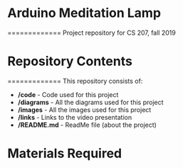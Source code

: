 # Arduino Meditation Lamp
============= Project repository for CS 207, fall 2019

# Repository Contents
============= This repository consists of:
* **/code** - Code used for this project
* **/diagrams** - All the diagrams used for this project
* **/images** - All the images used for this project
* **/links** - Links to the video presentation
* **/README.md** - ReadMe file (about the project)

# Materials Required
